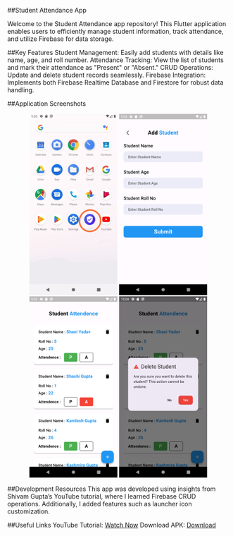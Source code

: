##Student Attendance App

Welcome to the Student Attendance app repository! This Flutter application enables users to efficiently manage student information, track attendance, and utilize Firebase for data storage.

##Key Features
Student Management: Easily add students with details like name, age, and roll number.
Attendance Tracking: View the list of students and mark their attendance as "Present" or "Absent."
CRUD Operations: Update and delete student records seamlessly.
Firebase Integration: Implements both Firebase Realtime Database and Firestore for robust data handling.

##Application Screenshots
<p align="center"> 
<img src="https://github.com/official-shashi/Student-Attendance/blob/main/assets/screenshot/SS1.jpg" alt="Show App Icon Android & Ios" width="200"/> 
<img src="https://github.com/official-shashi/Student-Attendance/blob/main/assets/screenshot/SS2.png" alt="Add Student Screen" width="200"/> 
<img src="https://github.com/official-shashi/Student-Attendance/blob/main/assets/screenshot/SS3.png" alt="Student List Screen" width="200"/> 
<img src="https://github.com/official-shashi/Student-Attendance/blob/main/assets/screenshot/SS4.png" alt="Student Data Delete Screen" width="200"/> 
</p>

##Development Resources
This app was developed using insights from Shivam Gupta’s YouTube tutorial, where I learned Firebase CRUD operations. Additionally, I added features such as launcher icon customization.

##Useful Links
YouTube Tutorial: [Watch Now](https://youtu.be/54kzWxQzFAc?si=cbUeDLIsHM7XpLpx)
Download APK: [Download](https://github.com/official-shashi/Student-Attendance/blob/main/assets/apk/app-release.apk)



